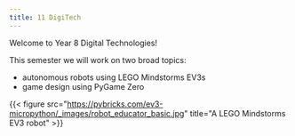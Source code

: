 ```yaml
---
title: 11 DigiTech
---
```

Welcome to Year 8 Digital Technologies!

This semester we will work on two broad topics:
- autonomous robots using LEGO Mindstorms EV3s
- game design using PyGame Zero

{{< figure src="https://pybricks.com/ev3-micropython/_images/robot_educator_basic.jpg" title="A LEGO Mindstorms EV3 robot" >}}
